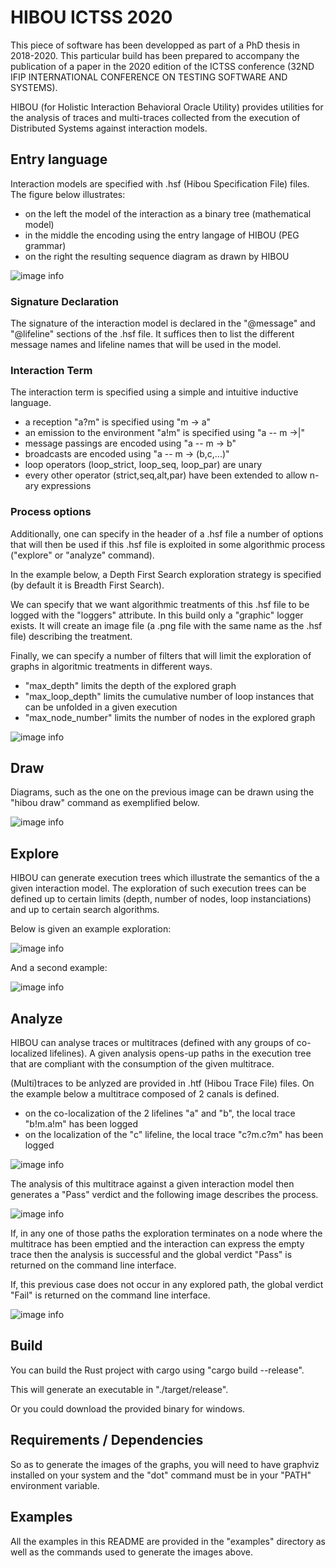 # HIBOU ICTSS 2020

This piece of software has been developped as part of a PhD thesis in 2018-2020.
This particular build has been prepared to accompany the publication of a paper in the 2020 edition of the ICTSS
conference (32ND IFIP INTERNATIONAL CONFERENCE ON TESTING SOFTWARE AND SYSTEMS).

HIBOU (for Holistic Interaction Behavioral Oracle Utility) provides utilities for the analysis of traces and 
multi-traces collected from the execution of Distributed Systems against interaction models.

## Entry language

Interaction models are specified with .hsf (Hibou Specification File) files.
The figure below illustrates:
- on the left the model of the interaction as a binary tree (mathematical model)
- in the middle the encoding using the entry langage of HIBOU (PEG grammar)
- on the right the resulting sequence diagram as drawn by HIBOU  

![image info](./README_entry_schema.png)

### Signature Declaration

The signature of the interaction model is declared in the "@message" and "@lifeline" sections of the .hsf file.
It suffices then to list the different message names and lifeline names that will be used in the model.

### Interaction Term

The interaction term is specified using a simple and intuitive inductive language.
- a reception "a?m" is specified using "m -> a"
- an emission to the environment "a!m" is specified using "a -- m ->|"
- message passings are encoded using "a -- m -> b"
- broadcasts are encoded using "a -- m -> (b,c,...)"
- loop operators (loop_strict, loop_seq, loop_par) are unary
- every other operator (strict,seq,alt,par) have been extended to allow n-ary expressions

### Process options

Additionally, one can specify in the header of a .hsf file 
a number of options that will then be used if this .hsf file is exploited 
in some algorithmic process
("explore" or "analyze" command).

In the example below, a Depth First Search exploration strategy 
is specified (by default it is Breadth First Search).

We can specify that we want algorithmic treatments of this .hsf file to be logged with the "loggers" attribute.
In this build only a "graphic" logger exists. 
It will create an image file (a .png file with the same name as the .hsf file) describing the treatment.

Finally, we can specify a number of filters that will limit the exploration 
of graphs in algoritmic treatments  in 
different ways.
- "max_depth" limits the depth of the explored graph
- "max_loop_depth" limits the cumulative number of loop instances that can be unfolded in a given execution
- "max_node_number" limits the number of nodes in the explored graph

![image info](./README_options.png)

## Draw

Diagrams, such as the one on the previous image can be drawn using the "hibou draw" command as exemplified below.

![image info](./README_draw.png)

## Explore

HIBOU can generate execution trees which illustrate the semantics of the a given interaction model.
The exploration of such execution trees can be defined up to certain limits (depth, number of nodes, loop 
instanciations) and up to certain search algorithms.

Below is given an example exploration:

![image info](./README_explo1.png)

And a second example:

![image info](./README_explo2.png)

## Analyze

HIBOU can analyse traces or multitraces (defined with any groups of co-localized lifelines).
A given analysis opens-up paths in the execution tree that are compliant with the consumption 
of the given multitrace. 

(Multi)traces to be anlyzed are provided in .htf (Hibou Trace File) files. 
On the example below a multitrace composed of 2 canals is defined.
- on the co-localization of the 2 lifelines "a" and "b", the local trace "b!m.a!m" has been logged
- on the localization of the "c" lifeline, the local trace "c?m.c?m" has been logged

![image info](./README_htf.png)

The analysis of this multitrace against a given interaction model then generates a "Pass" verdict and the following 
image describes the process.

![image info](./README_coloc.png)

If, in any one of those paths the exploration terminates on a node
where the multitrace has been emptied and the interaction can express the empty trace
then the analysis is successful and the global verdict "Pass" is returned on the command line interface.

If, this previous case does not occur in any explored path, 
the global verdict "Fail" is returned on the command line interface.

![image info](./README_ana1.png)

## Build

You can build the Rust project with cargo using "cargo build --release".

This will generate an executable in "./target/release".

Or you could download the provided binary for windows.

## Requirements / Dependencies

So as to generate the images of the graphs, you will need to have graphviz installed on your system
and the "dot" command must be in your "PATH" environment variable.

## Examples

All the examples in this README are provided in the "examples" directory as well as the commands used to generate the images above.
